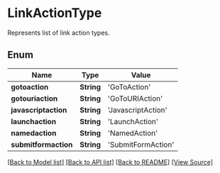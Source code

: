 # LinkActionType
Represents list of link action types.

## Enum
Name | Type | Value
------------ | ------------- | -------------
**gotoaction** | **String** | 'GoToAction'
**gotouriaction** | **String** | 'GoToURIAction'
**javascriptaction** | **String** | 'JavascriptAction'
**launchaction** | **String** | 'LaunchAction'
**namedaction** | **String** | 'NamedAction'
**submitformaction** | **String** | 'SubmitFormAction'

[[Back to Model list]](../README.md#documentation-for-models) [[Back to API list]](../README.md#documentation-for-api-endpoints) [[Back to README]](../README.md) [[View Source]](../AsposePdfCloud/Models/LinkActionType.ts)

